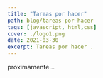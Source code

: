```yaml
---
title: "Tareas por hacer"
path: blog/tareas-por-hacer
tags: [javascript, html,css]
cover: ./logo1.png
date: 2021-03-30
excerpt: Tareas por hacer .
---
```


proximamente...